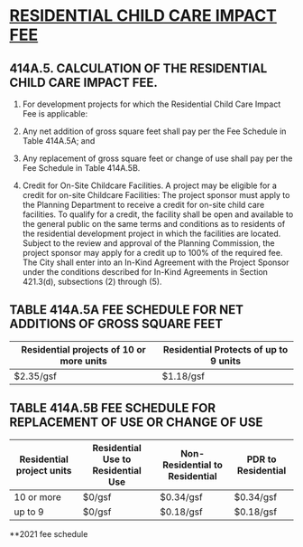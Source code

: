 # [RESIDENTIAL CHILD CARE IMPACT FEE](http://library.amlegal.com/nxt/gateway.dll/California/planning/article4developmentimpactfeesandprojectr?f=templates$fn=default.htm$3.0$vid=amlegal:sanfrancisco_ca$anc=JD_414A.4)

## 414A.5\. CALCULATION OF THE RESIDENTIAL CHILD CARE IMPACT FEE.

1. For development projects for which the Residential Child Care Impact Fee is applicable:

  1. Any net addition of gross square feet shall pay per the Fee Schedule in Table 414A.5A; and
  2. Any replacement of gross square feet or change of use shall pay per the Fee Schedule in Table 414A.5B.

2. Credit for On-Site Childcare Facilities. A project may be eligible for a credit for on-site Childcare Facilities: The project sponsor must apply to the Planning Department to receive a credit for on-site child care facilities. To qualify for a credit, the facility shall be open and available to the general public on the same terms and conditions as to residents of the residential development project in which the facilities are located. Subject to the review and approval of the Planning Commission, the project sponsor may apply for a credit up to 100% of the required fee. The City shall enter into an In-Kind Agreement with the Project Sponsor under the conditions described for In-Kind Agreements in Section 421.3(d), subsections (2) through (5).


## TABLE 414A.5A FEE SCHEDULE FOR NET ADDITIONS OF GROSS SQUARE FEET

Residential projects of 10 or more units | Residential Protects of up to 9 units
---------------------------------------- | -------------------------------------
$2.35/gsf                                | $1.18/gsf

## TABLE 414A.5B FEE SCHEDULE FOR REPLACEMENT OF USE OR CHANGE OF USE

Residential project units | Residential Use to Residential Use | Non-Residential to Residential | PDR to Residential
---------------------------------------- | ---------------------------------- | ------------------------------ | ------------------
10 or more | $0/gsf                             | $0.34/gsf                      | $0.34/gsf
up to 9    | $0/gsf                             | $0.18/gsf                      | $0.18/gsf


**2021 fee schedule
